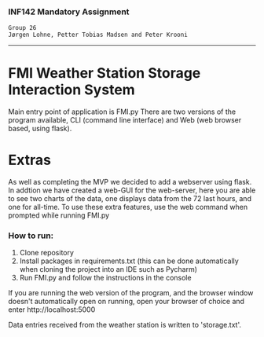 ### INF142 Mandatory Assignment
    Group 26 
    Jørgen Lohne, Petter Tobias Madsen and Peter Krooni
---
# FMI Weather Station Storage Interaction System 

Main entry point of application is FMI.py
There are two versions of the program available, CLI (command line interface) and Web (web browser based, using flask).

# Extras
As well as completing the MVP we decided to add a webserver using flask. In addtion we have created a web-GUI for the web-server, here you are able to see two charts of the data, one displays data from the  72 last hours, and one for all-time. To use these extra features, use the web command when prompted while running FMI.py

### How to run:
1. Clone repository
2. Install packages in requirements.txt (this can be done automatically when cloning the project into an IDE such as Pycharm)
3. Run FMI.py and follow the instructions in the console

If you are running the web version of the program, and the browser window doesn't automatically open on running, open your browser of choice and enter http://localhost:5000

Data entries received from the weather station is written to 'storage.txt'.

